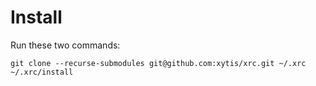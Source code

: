 # Install

Run these two commands:

    git clone --recurse-submodules git@github.com:xytis/xrc.git ~/.xrc
    ~/.xrc/install

